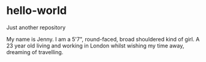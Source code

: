 # hello-world
Just another repository

My name is Jenny. I am a 5'7", round-faced, broad shouldered kind of girl.
A 23 year old living and working in London whilst wishing my time away, dreaming of travelling.
